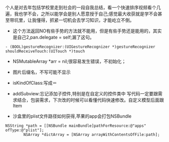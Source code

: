 个人是对去年包括学校里走到社会的一段自我总结，看一个快速排序视频看个几遍，我也学不会，之所以能学会是别人愿意授于自己;感觉最大收获就是学不会甚至带坑里，让我懂得，抓紧一切机会去学习知识，才能屹立不倒。
* 这个方法返回NO有些手势的方法就不能用，但是有些手势还是能用的，其实是自己2,pan.delegate = self;漏了这句。

```
- (BOOL)gestureRecognizer:(UIGestureRecognizer *)gestureRecognizer shouldReceiveTouch:(UITouch *)touch
```

* NSMutableArray \*arr = nil;很容易发生错误，不初始化；

* 图片后缀名，不写可能不显示

* isKindOfClass:写成＝

* addSubview:忘记添加子控件,特别是在自定义的控件类中
写代码一定要跟需求结合，包装需求，下次改的时候可以看懂代码快速修改。自定义模型后面跟Item

- 沙盒里的plist文件路径如何获得,苹果的app会打包NSBundle
```
NSString *path = [[NSBundle mainBundle]pathForResource:@"apps" ofType:@"plist"];
        NSArray *dictArray = [NSArray arrayWithContentsOfFile:path];

```


